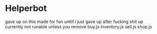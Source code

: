 # Helperbot
gave up on this made for fun untill i just gave up after fucking shit up currently not runable unless you remove buy.js inventory.js sell.js shop.js
